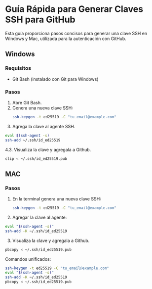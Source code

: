 # Guía Rápida para Generar Claves SSH para GitHub

Esta guía proporciona pasos concisos para generar una clave SSH en Windows y Mac, utilizada para la autenticación con GitHub.

## Windows

### Requisitos
- Git Bash (instalado con Git para Windows)

### Pasos
1. Abre Git Bash.
2. Genera una nueva clave SSH:
   ```bash
   ssh-keygen -t ed25519 -C "tu_email@example.com"
3. Agrega la clave al agente SSH.
```bash
eval $(ssh-agent -s)
ssh-add ~/.ssh/id_ed25519
```
4.3. Visualiza la clave y agregala a Github.
```bash
clip < ~/.ssh/id_ed25519.pub
```
## MAC

### Pasos
1. En la terminal genera una nueva clave SSH:
   ```bash
   ssh-keygen -t ed25519 -C "tu_email@example.com"
2. Agregar la clave al agente:
```bash
eval "$(ssh-agent -s)"
ssh-add -K ~/.ssh/id_ed25519
```
3. Visualiza la clave y agregala a Github.
```bash
pbcopy < ~/.ssh/id_ed25519.pub
```
Comandos unificados:
```bash
ssh-keygen -t ed25519 -C "tu_email@example.com"
eval "$(ssh-agent -s)"
ssh-add -K ~/.ssh/id_ed25519
pbcopy < ~/.ssh/id_ed25519.pub
```